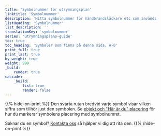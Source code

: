 ```yaml
---
title: 'Symbolnummer för utrymningsplan'
linktitle: 'Symbolnummer'
description: 'Hitta symbolnummer för handbrandsläckare etc som används till våra utrymningsplaner'
listHeading: 'Symbolnummer'
list_description: ''
translationKey: 'symbolnummer'
series: 'utrymningsplans-guide'
toc: true
toc_heading: 'Symboler som finns på denna sida. A-Ö'
print_full: true
print_last: true
by_weight: true
weight: 999
_build:
    render: true
cascade:
    _build:
        list: true
        render: false
---
```

{{% hide-on-print %}}
Den svarta rutan bredvid varje symbol visar vilken siffra som tillhör just den symbolen. Se [objekt och "Här är du" placering](/guider/utrymningsplan/symboler) för hur du markerar symbolens placering med symbolnumret.

Saknar du en symbol? [Kontakta oss](/kontakt) så hjälper vi dig att rita den.
{{% /hide-on-print %}}
